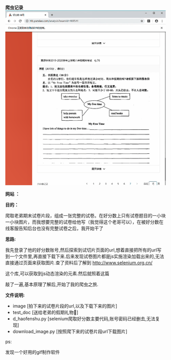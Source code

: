 **爬虫记录** ![haofenshu](image/haofenshu.gif)

**网站 ：**

[好分数]: https://hfs.yunxiao.com/	"好分数官网"

**目的：**

爬取老弟期末试卷片段，组成一张完整的试卷。在好分数上只有试卷题目的一小块一小块图片，而我想要完整的试卷给他写（我觉得这个老哥可以），在被好分数在线客服告知后台也没有完整试卷之后，我开始干了

**思路:**

​	我先登录了他的好分数账号,然后探索到试切片页面的url,想着直接把所有的url写到一个文件里,再直接下载下来.后来发现试卷图片都是js实施渲染加载出来的,无法直接通过页面来获取图片.查了资料后了解到 http://www.selenium.org.cn/

[selenium]: http://www.selenium.org.cn/	"selenium官网"

这个库,可以获取到js动态渲染的元素.然后就照着这篇

[博客]: https://www.cnblogs.com/3sss-ss-s/p/10313758.html

敲了一遍,基本原理了解后,开始了我的爬虫之旅.

**文件说明:**

- image [拍下来的试卷片段的url,以及下载下来的图片]
- test_doc [送给老弟的假期礼物🎁]
- d_haofenshu.py [selenium爬取好分数主要代码,账号密码已经删去,无法复现] 
- download_image.py [按照爬下来的试卷片段url下载图片]

ps:

发现一个好用的gif制作软件

[ScreenToGif]: https://github.com/NickeManarin/ScreenToGif
